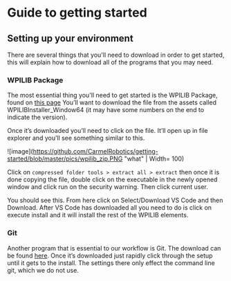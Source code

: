 # Guide to getting started

## Setting up your environment

There are several things that you'll need to download in order to get started, this will explain how to download all of the programs that you may need.

### WPILIB Package

The most essential thing you'll need to get started is the WPILIB Package, found on [this page](https://github.com/wpilibsuite/allwpilib/releases) You’ll want to download the file from the assets called WPILIBInstaller_Window64 (it may have some numbers on the end to indicate the version).

Once it’s downloaded you’ll need to click on the file. It’ll open up in file explorer and you’ll see something similar to this.

![image](https://github.com/CarmelRobotics/getting-started/blob/master/pics/wpilib_zip.PNG "what" | Width= 100)

Click on ```compressed folder tools > extract all > extract``` then once it is done copying the file, double click on the executable in the newly opened window and click run on the security warning. Then click current user.

You should see this. From here click on Select/Download VS Code and then Download. After VS Code has downloaded all you need to do is click on execute install and it will install the rest of the WPILIB elements.

### Git

Another program that is essential to our workflow is Git. The download can be found [here](https://git-scm.com/download/win). Once it’s downloaded just rapidly click through the setup until it gets to the install. The settings there only effect the command line git, which we do not use.
